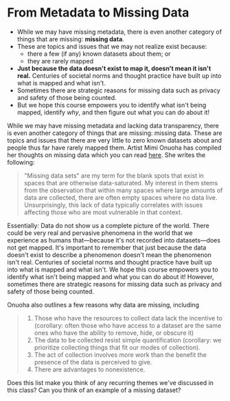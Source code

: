 # From Metadata to Missing Data

* While we may have missing metadata, there is even another category of things that are missing: **missing data**.
* These are topics and issues that we may not realize exist because:
    * there a few (if any) known datasets about them; or
    * they are rarely mapped
* **Just because the data doesn't exist to map it, doesn't mean it isn't real.** Centuries of societal norms and thought practice have built up into what is mapped and what isn't.
* Sometimes there are strategic reasons for missing data such as privacy and safety of those being counted.
* But we hope this course empowers you to identify what isn't being mapped, identify *why*, and then figure out what you can do about it!

<hideable Title = "An artist's take on missing data">

While we may have missing metadata and lacking data transparency, there is even another category of things that are missing: missing data. These are topics and issues that there are very little to zero known datasets about and people thus far have rarely mapped them. Artist Mimi Onuoha has compiled her thoughts on missing data which you can read [here](https://github.com/MimiOnuoha/missing-datasets). She writes the following:
> "Missing data sets" are my term for the blank spots that exist in spaces that are otherwise data-saturated. My interest in them stems from the observation that within many spaces where large amounts of data are collected, there are often empty spaces where no data live. Unsurprisingly, this lack of data typically correlates with issues affecting those who are most vulnerable in that context.

Essentially: Data do not show us a complete picture of the world. There could be very real and pervasive phenomena in the world that we experience as humans that—because it's not recorded into datasets—does not get mapped. It's important to remember that just because the data doesn't exist to describe a phenomenon doesn't mean the phenomenon isn't real. Centuries of societal norms and thought practice have built up into what is mapped and what isn't. We hope this course empowers you to identify what isn't being mapped and what you can do about it! However, sometimes there are strategic reasons for missing data such as privacy and safety of those being counted.

Onuoha also outlines a few reasons why data are missing, including
> 1. Those who have the resources to collect data lack the incentive to (corollary: often those who have access to a dataset are the same ones who have the ability to remove, hide, or obscure it)
> 2. The data to be collected resist simple quantification (corollary: we prioritize collecting things that fit our modes of collection).
> 3. The act of collection involves more work than the benefit the presence of the data is perceived to give.
> 4. There are advantages to nonexistence.

Does this list make you think of any recurring themes we've discussed in this class? Can you think of an example of a missing dataset?

</hideable>
